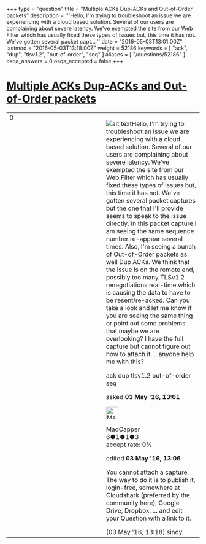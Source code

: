 +++
type = "question"
title = "Multiple ACKs Dup-ACKs and Out-of-Order packets"
description = '''Hello, I&#x27;m trying to troubleshoot an issue we are experiencing with a cloud based solution. Several of our users are complaining about severe latency. We&#x27;ve exempted the site from our Web Filter which has usually fixed these types of issues but, this time it has not. We&#x27;ve gotten several packet capt...'''
date = "2016-05-03T13:01:00Z"
lastmod = "2016-05-03T13:18:00Z"
weight = 52186
keywords = [ "ack", "dup", "tlsv1.2", "out-of-order", "seq" ]
aliases = [ "/questions/52186" ]
osqa_answers = 0
osqa_accepted = false
+++

<div class="headNormal">

# [Multiple ACKs Dup-ACKs and Out-of-Order packets](/questions/52186/multiple-acks-dup-acks-and-out-of-order-packets)

</div>

<div id="main-body">

<div id="askform">

<table id="question-table" style="width:100%;"><colgroup><col style="width: 50%" /><col style="width: 50%" /></colgroup><tbody><tr class="odd"><td style="width: 30px; vertical-align: top"><div class="vote-buttons"><span id="post-52186-upvote" class="ajax-command post-vote up" rel="nofollow" title="I like this post (click again to cancel)"> </span><div id="post-52186-score" class="post-score" title="current number of votes">0</div><span id="post-52186-downvote" class="ajax-command post-vote down" rel="nofollow" title="I dont like this post (click again to cancel)"> </span> <span id="favorite-mark" class="ajax-command favorite-mark" rel="nofollow" title="mark/unmark this question as favorite (click again to cancel)"> </span><div id="favorite-count" class="favorite-count"></div></div></td><td><div id="item-right"><div class="question-body"><p><img src="https://osqa-ask.wireshark.org/upfiles/seq_number_etc.PNG" alt="alt text" />Hello, I'm trying to troubleshoot an issue we are experiencing with a cloud based solution. Several of our users are complaining about severe latency. We've exempted the site from our Web Filter which has usually fixed these types of issues but, this time it has not. We've gotten several packet captures but the one that I'll provide seems to speak to the issue directly. In this packet capture I am seeing the same sequence number re-appear several times. Also, I'm seeing a bunch of Out-of-Order packets as well Dup ACKs. We think that the issue is on the remote end, possibly too many TLSv1.2 renegotiations real-time which is causing the data to have to be resent/re-acked. Can you take a look and let me know if you are seeing the same thing or point out some problems that maybe we are overlooking? I have the full capture but cannot figure out how to attach it.... anyone help me with this?</p></div><div id="question-tags" class="tags-container tags"><span class="post-tag tag-link-ack" rel="tag" title="see questions tagged &#39;ack&#39;">ack</span> <span class="post-tag tag-link-dup" rel="tag" title="see questions tagged &#39;dup&#39;">dup</span> <span class="post-tag tag-link-tlsv1.2" rel="tag" title="see questions tagged &#39;tlsv1.2&#39;">tlsv1.2</span> <span class="post-tag tag-link-out-of-order" rel="tag" title="see questions tagged &#39;out-of-order&#39;">out-of-order</span> <span class="post-tag tag-link-seq" rel="tag" title="see questions tagged &#39;seq&#39;">seq</span></div><div id="question-controls" class="post-controls"></div><div class="post-update-info-container"><div class="post-update-info post-update-info-user"><p>asked <strong>03 May '16, 13:01</strong></p><img src="https://secure.gravatar.com/avatar/89dfbf4981224d54fdcfdac449ad9e82?s=32&amp;d=identicon&amp;r=g" class="gravatar" width="32" height="32" alt="MadCapper&#39;s gravatar image" /><p><span>MadCapper</span><br />
<span class="score" title="6 reputation points">6</span><span title="1 badges"><span class="badge1">●</span><span class="badgecount">1</span></span><span title="1 badges"><span class="silver">●</span><span class="badgecount">1</span></span><span title="3 badges"><span class="bronze">●</span><span class="badgecount">3</span></span><br />
<span class="accept_rate" title="Rate of the user&#39;s accepted answers">accept rate:</span> <span title="MadCapper has no accepted answers">0%</span></p></img></div><div class="post-update-info post-update-info-edited"><p><span> edited <strong>03 May '16, 13:06</strong> </span></p></div></div><div id="comments-container-52186" class="comments-container"><span id="52189"></span><div id="comment-52189" class="comment"><div id="post-52189-score" class="comment-score"></div><div class="comment-text"><p>You cannot attach a capture. The way to do it is to publish it, login-free, somewhere at Cloudshark (preferred by the community here), Google Drive, Dropbox, ... and edit your Question with a link to it.</p></div><div id="comment-52189-info" class="comment-info"><span class="comment-age">(03 May '16, 13:18)</span> <span class="comment-user userinfo">sindy</span></div></div></div><div id="comment-tools-52186" class="comment-tools"></div><div class="clear"></div><div id="comment-52186-form-container" class="comment-form-container"></div><div class="clear"></div></div></td></tr></tbody></table>

</div>

</div>

